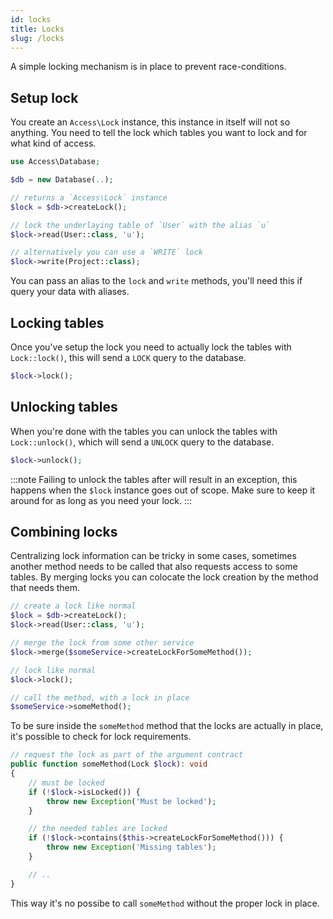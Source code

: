 ```yaml
---
id: locks
title: Locks
slug: /locks
---
```


A simple locking mechanism is in place to prevent race-conditions.

## Setup lock

You create an `Access\Lock` instance, this instance in itself will not so
anything. You need to tell the lock which tables you want to lock and for what
kind of access.

```php title="Setup lock"
use Access\Database;

$db = new Database(..);

// returns a `Access\Lock` instance
$lock = $db->createLock();

// lock the underlaying table of `User` with the alias `u`
$lock->read(User::class, 'u');

// alternatively you can use a `WRITE` lock
$lock->write(Project::class);
```

You can pass an alias to the `lock` and `write` methods, you'll need this if
query your data with aliases.

## Locking tables

Once you've setup the lock you need to actually lock the tables with
`Lock::lock()`, this will send a `LOCK` query to the database.

```php title="Locking the tables"
$lock->lock();
```

## Unlocking tables

When you're done with the tables you can unlock the tables with
`Lock::unlock()`, which will send a `UNLOCK` query to the database.

```php title="Unlocking the tables"
$lock->unlock();
```

:::note
Failing to unlock the tables after will result in an exception, this happens
when the `$lock` instance goes out of scope. Make sure to keep it around for as
long as you need your lock.
:::

## Combining locks

Centralizing lock information can be tricky in some cases, sometimes another
method needs to be called that also requests access to some tables. By merging
locks you can colocate the lock creation by the method that needs them.

```php
// create a lock like normal
$lock = $db->createLock();
$lock->read(User::class, 'u');

// merge the lock from some other service
$lock->merge($someService->createLockForSomeMethod());

// lock like normal
$lock->lock();

// call the method, with a lock in place
$someService->someMethod();
```

To be sure inside the `someMethod` method that the locks are actually in place,
it's possible to check for lock requirements.

```php
// request the lock as part of the argument contract
public function someMethod(Lock $lock): void
{
    // must be locked
    if (!$lock->isLocked()) {
        throw new Exception('Must be locked');
    }

    // the needed tables are locked
    if (!$lock->contains($this->createLockForSomeMethod())) {
        throw new Exception('Missing tables');
    }

    // ..
}
```

This way it's no possibe to call `someMethod` without the proper lock in place.
